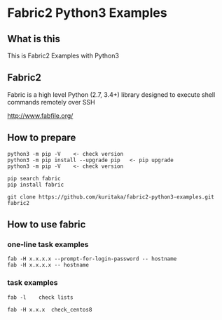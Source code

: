 # Fabric2 Python3 Examples

## What is this
This is Fabric2 Examples with Python3

## Fabric2
Fabric is a high level Python (2.7, 3.4+) library designed to execute shell commands remotely over SSH

http://www.fabfile.org/


## How to prepare

```
python3 -m pip -V    <- check version
python3 -m pip install --upgrade pip   <- pip upgrade
python3 -m pip -V    <- check version

pip search fabric
pip install fabric
```

```
git clone https://github.com/kuritaka/fabric2-python3-examples.git  fabric2
```

## How to use fabric
### one-line task examples
```
fab -H x.x.x.x --prompt-for-login-password -- hostname
fab -H x.x.x.x -- hostname
```


### task examples

```
fab -l    check lists

fab -H x.x.x  check_centos8
```
